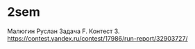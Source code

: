 # 2sem
Малюгин Руслан Задача F. Контест 3. https://contest.yandex.ru/contest/17986/run-report/32903727/
